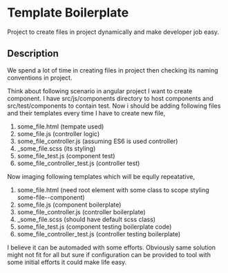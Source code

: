 # Template Boilerplate

Project to create files in project dynamically and make developer job easy.


## Description
We spend a lot of time in creating files in project then checking its naming conventions in project. 

Think about following scenario in angular project I want to create component. I have src/js/components directory to host components and src/test/components to contain test. Now i should be adding following files and their templates every time I have to create new file,

1. some_file.html (tempate used)
2. some_file.js (controller logic)
3. some_file_controller.js (assuming ES6 is used controller)
4. _some_file.scss (its styling)
5. some_file_test.js (component test)
6. some_file_controller_test.js (controller test)

Now imaging following templates which will be eqully repeatative,

1. some_file.html (need root element with some class to scope styling some-file--component)
2. some_file.js (component boilerplate)
3. some_file_controller.js (controller boilerplate)
4. _some_file.scss (should have default scss class)
5. some_file_test.js (component testing boilerplate code)
6. some_file_controller_test.js (controller testing boilerplate)

I believe it can be automaded with some efforts. Obviously same solution might not fit for all but sure if configuration can be provided to tool with some initial efforts it could make life easy.


